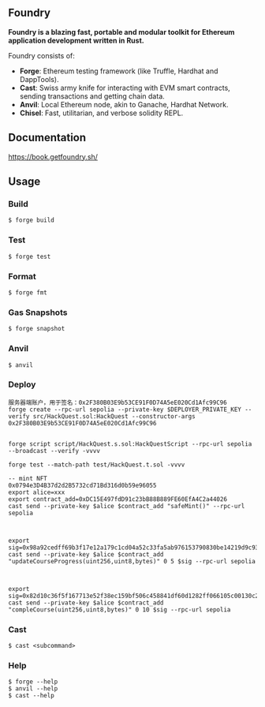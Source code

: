 ## Foundry

**Foundry is a blazing fast, portable and modular toolkit for Ethereum application development written in Rust.**

Foundry consists of:

-   **Forge**: Ethereum testing framework (like Truffle, Hardhat and DappTools).
-   **Cast**: Swiss army knife for interacting with EVM smart contracts, sending transactions and getting chain data.
-   **Anvil**: Local Ethereum node, akin to Ganache, Hardhat Network.
-   **Chisel**: Fast, utilitarian, and verbose solidity REPL.

## Documentation

https://book.getfoundry.sh/

## Usage

### Build

```shell
$ forge build
```

### Test

```shell
$ forge test
```

### Format

```shell
$ forge fmt
```

### Gas Snapshots

```shell
$ forge snapshot
```

### Anvil

```shell
$ anvil
```

### Deploy

```shell
服务器端账户，用于签名：0x2F380B03E9b53CE91F0D74A5eE020Cd1Afc99C96
forge create --rpc-url sepolia --private-key $DEPLOYER_PRIVATE_KEY --verify src/HackQuest.sol:HackQuest --constructor-args 0x2F380B03E9b53CE91F0D74A5eE020Cd1Afc99C96


forge script script/HackQuest.s.sol:HackQuestScript --rpc-url sepolia --broadcast --verify -vvvv

forge test --match-path test/HackQuest.t.sol -vvvv

-- mint NFT
0x0794e3D4B37d2d2B5732cd71Bd316d0b59e96055
export alice=xxx
export contract_add=0xDC15E497fdD91c23bB88B889FE60EfA4C2a44026
cast send --private-key $alice $contract_add "safeMint()" --rpc-url sepolia



export sig=0x98a92cedff69b3f17e12a179c1cd04a52c33fa5ab976153790830be14219d9c931a39c9f465c06b20f0ce1cb9812708507b916fc9dabd5ab718b3eb408847ccd1b
cast send --private-key $alice $contract_add "updateCourseProgress(uint256,uint8,bytes)" 0 5 $sig --rpc-url sepolia



export sig=0x82d10c36f5f167713e52f38ec159bf506c458841df60d1282ff066105c00130c2e090b965b960e8aacb2e71c29b43b2cae607a4907aa7ede4c51eeaae1ef404e1b
cast send --private-key $alice $contract_add "compleCourse(uint256,uint8,bytes)" 0 10 $sig --rpc-url sepolia
```

### Cast

```shell
$ cast <subcommand>
```

### Help

```shell
$ forge --help
$ anvil --help
$ cast --help
```
